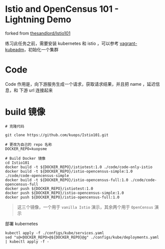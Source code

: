 # Istio and OpenCensus 101 - Lightning Demo


forked from [thesandlord/Istio101](https://github.com/thesandlord/Istio101)


练习此任务之前，需要安装 kubernetes 和 istio ，可以参考 [vagrant-kubeadm](https://github.com/kuops/vagrant-kubeadm)，初始化一个集群


# Code

Code 作用是，向下游服务生成一个请求，获取请求结果，并且把 name ，延迟信息，和 下游 url 连接起来


# build 镜像

```
# 克隆代码

git clone https://github.com/kuops/Istio101.git

# 更改为自己的 repo 名称
DOCKER_REPO=kuopsme

# Build Docker 镜像
cd Istio101
docker build -t ${DOCKER_REPO}/istiotest:1.0 ./code/code-only-istio
docker build -t ${DOCKER_REPO}/istio-opencensus-simple:1.0 ./code/code-opencensus-simple
docker build -t ${DOCKER_REPO}/istio-opencensus-full:1.0 ./code/code-opencensus-full
docker push ${DOCKER_REPO}/istiotest:1.0
docker push ${DOCKER_REPO}/istio-opencensus-simple:1.0
docker push ${DOCKER_REPO}/istio-opencensus-full:1.0
```

> 这三个镜像，一个用于 `vanilla Istio` 演示，其余两个用于 `OpenCensus` 演示


部署 kubernetes

```
kubectl apply -f ./configs/kube/services.yaml
sed "s@<DOCKER_REPO>@${DOCKER_REPO}@g" ./configs/kube/deployments.yaml | kubectl apply -f -
```
